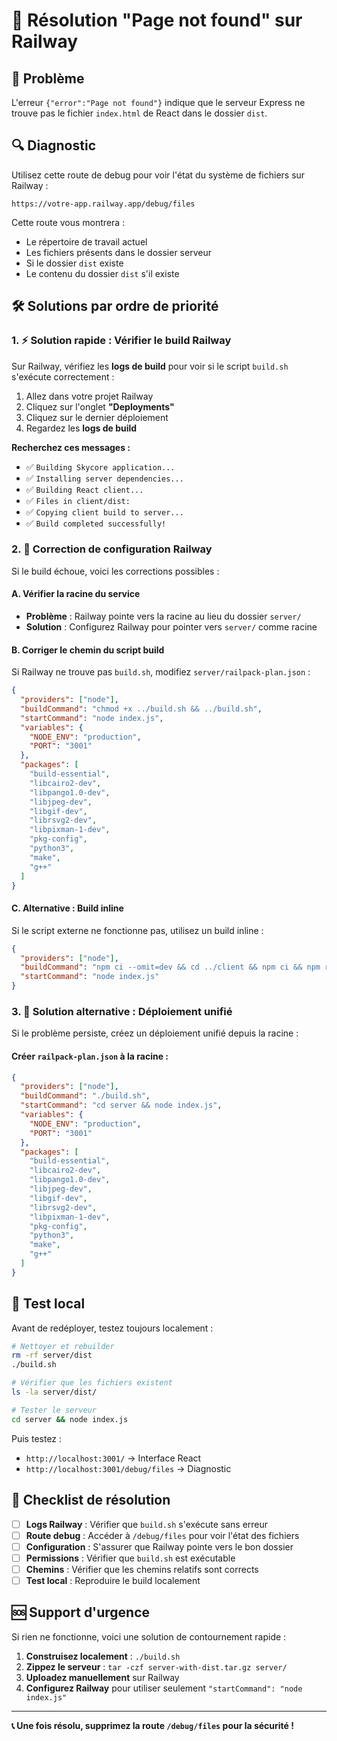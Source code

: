 # 🔧 Résolution "Page not found" sur Railway

## 🚨 Problème
L'erreur `{"error":"Page not found"}` indique que le serveur Express ne trouve pas le fichier `index.html` de React dans le dossier `dist`.

## 🔍 Diagnostic
Utilisez cette route de debug pour voir l'état du système de fichiers sur Railway :
```
https://votre-app.railway.app/debug/files
```

Cette route vous montrera :
- Le répertoire de travail actuel
- Les fichiers présents dans le dossier serveur
- Si le dossier `dist` existe
- Le contenu du dossier `dist` s'il existe

## 🛠️ Solutions par ordre de priorité

### 1. ⚡ Solution rapide : Vérifier le build Railway
Sur Railway, vérifiez les **logs de build** pour voir si le script `build.sh` s'exécute correctement :

1. Allez dans votre projet Railway
2. Cliquez sur l'onglet **"Deployments"**
3. Cliquez sur le dernier déploiement
4. Regardez les **logs de build**

**Recherchez ces messages :**
- ✅ `Building Skycore application...`
- ✅ `Installing server dependencies...`
- ✅ `Building React client...`
- ✅ `Files in client/dist:`
- ✅ `Copying client build to server...`
- ✅ `Build completed successfully!`

### 2. 🔧 Correction de configuration Railway

Si le build échoue, voici les corrections possibles :

#### A. Vérifier la racine du service
- **Problème** : Railway pointe vers la racine au lieu du dossier `server/`
- **Solution** : Configurez Railway pour pointer vers `server/` comme racine

#### B. Corriger le chemin du script build
Si Railway ne trouve pas `build.sh`, modifiez `server/railpack-plan.json` :

```json
{
  "providers": ["node"],
  "buildCommand": "chmod +x ../build.sh && ../build.sh",
  "startCommand": "node index.js",
  "variables": {
    "NODE_ENV": "production",
    "PORT": "3001"
  },
  "packages": [
    "build-essential",
    "libcairo2-dev",
    "libpango1.0-dev",
    "libjpeg-dev",
    "libgif-dev",
    "librsvg2-dev",
    "libpixman-1-dev",
    "pkg-config",
    "python3",
    "make",
    "g++"
  ]
}
```

#### C. Alternative : Build inline
Si le script externe ne fonctionne pas, utilisez un build inline :

```json
{
  "providers": ["node"],
  "buildCommand": "npm ci --omit=dev && cd ../client && npm ci && npm run build && cp -r dist ../server/dist",
  "startCommand": "node index.js"
}
```

### 3. 🔄 Solution alternative : Déploiement unifié

Si le problème persiste, créez un déploiement unifié depuis la racine :

#### Créer `railpack-plan.json` à la racine :
```json
{
  "providers": ["node"],
  "buildCommand": "./build.sh",
  "startCommand": "cd server && node index.js",
  "variables": {
    "NODE_ENV": "production",
    "PORT": "3001"
  },
  "packages": [
    "build-essential",
    "libcairo2-dev",
    "libpango1.0-dev",
    "libjpeg-dev",
    "libgif-dev",
    "librsvg2-dev",
    "libpixman-1-dev",
    "pkg-config",
    "python3",
    "make",
    "g++"
  ]
}
```

## 🧪 Test local
Avant de redéployer, testez toujours localement :

```bash
# Nettoyer et rebuilder
rm -rf server/dist
./build.sh

# Vérifier que les fichiers existent
ls -la server/dist/

# Tester le serveur
cd server && node index.js
```

Puis testez :
- `http://localhost:3001/` → Interface React
- `http://localhost:3001/debug/files` → Diagnostic

## 🎯 Checklist de résolution

- [ ] **Logs Railway** : Vérifier que `build.sh` s'exécute sans erreur
- [ ] **Route debug** : Accéder à `/debug/files` pour voir l'état des fichiers
- [ ] **Configuration** : S'assurer que Railway pointe vers le bon dossier
- [ ] **Permissions** : Vérifier que `build.sh` est exécutable
- [ ] **Chemins** : Vérifier que les chemins relatifs sont corrects
- [ ] **Test local** : Reproduire le build localement

## 🆘 Support d'urgence

Si rien ne fonctionne, voici une solution de contournement rapide :

1. **Construisez localement** : `./build.sh`
2. **Zippez le serveur** : `tar -czf server-with-dist.tar.gz server/`
3. **Uploadez manuellement** sur Railway
4. **Configurez Railway** pour utiliser seulement `"startCommand": "node index.js"`

---

**📞 Une fois résolu, supprimez la route `/debug/files` pour la sécurité !**